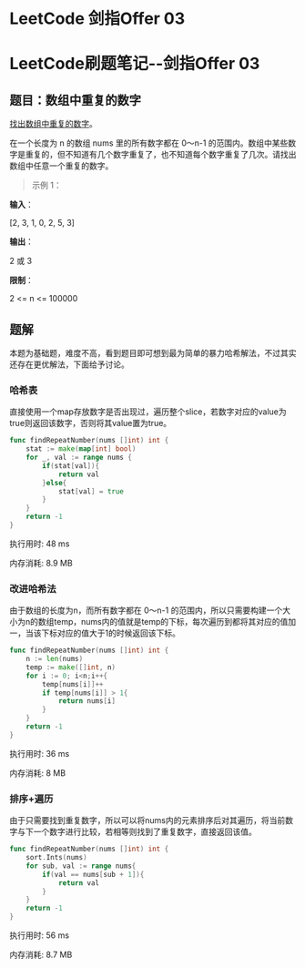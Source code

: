 # LeetCode 剑指Offer 03

<!--more-->
# LeetCode刷题笔记--剑指Offer 03

## 题目：数组中重复的数字

[找出数组中重复的数字](https://leetcode-cn.com/problems/shu-zu-zhong-zhong-fu-de-shu-zi-lcof/)。

在一个长度为 n 的数组 nums 里的所有数字都在 0～n-1 的范围内。数组中某些数字是重复的，但不知道有几个数字重复了，也不知道每个数字重复了几次。请找出数组中任意一个重复的数字。

> 示例 1：

**输入**：

[2, 3, 1, 0, 2, 5, 3]

**输出**：

2 或 3 

**限制**：

2 <= n <= 100000

## 题解

本题为基础题，难度不高，看到题目即可想到最为简单的暴力哈希解法，不过其实还存在更优解法，下面给予讨论。

### 哈希表

直接使用一个map存放数字是否出现过，遍历整个slice，若数字对应的value为true则返回该数字，否则将其value置为true。

```go
func findRepeatNumber(nums []int) int {
    stat := make(map[int] bool)
    for _, val := range nums {
        if(stat[val]){
            return val
        }else{
            stat[val] = true
        }
    }
    return -1
}
```

执行用时: 48 ms

内存消耗: 8.9 MB

### 改进哈希法

由于数组的长度为n，而所有数字都在 0～n-1 的范围内，所以只需要构建一个大小为n的数组temp，nums内的值就是temp的下标，每次遍历到都将其对应的值加一，当该下标对应的值大于1的时候返回该下标。

```go
func findRepeatNumber(nums []int) int {
    n := len(nums)
    temp := make([]int, n)
    for i := 0; i<n;i++{
        temp[nums[i]]++
        if temp[nums[i]] > 1{
            return nums[i]
        }
    }
    return -1
}
```

执行用时: 36 ms

内存消耗: 8 MB

### 排序+遍历

由于只需要找到重复数字，所以可以将nums内的元素排序后对其遍历，将当前数字与下一个数字进行比较，若相等则找到了重复数字，直接返回该值。

```go
func findRepeatNumber(nums []int) int {
    sort.Ints(nums)
    for sub, val := range nums{
        if(val == nums[sub + 1]){
            return val
        }
    }
    return -1
}
```

执行用时: 56 ms

内存消耗: 8.7 MB

